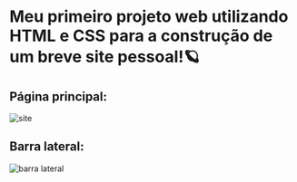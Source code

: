 # Meu primeiro projeto web utilizando HTML e CSS para a construção de um breve site pessoal!🪐

**Página principal:**
---
![site](https://user-images.githubusercontent.com/66084295/188270160-8d822bbb-6b68-4227-9460-101e250ea78c.png)

**Barra lateral:**
---
![barra lateral](https://user-images.githubusercontent.com/66084295/188270161-0ad19bbb-b3c7-4e26-8b1f-41dd7ae013a3.png)
